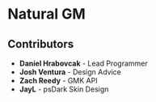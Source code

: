Natural GM
==========

Contributors
------------
 * __Daniel Hrabovcak__ - Lead Programmer
 * __Josh Ventura__ - Design Advice
 * __Zach Reedy__ - GMK API
 * __JayL__ - psDark Skin Design
